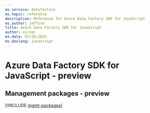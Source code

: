 ```yaml
---
ms.service: datafactory
ms.topic: reference
description: Reference for Azure Data Factory SDK for JavaScript
ms.author: jeffish
title: Azure Data Factory SDK for JavaScript
author: xirzec
ms.data: 07/26/2022
ms.devlang: javascript
---
```

# Azure Data Factory SDK for JavaScript - preview

## Management packages - preview
[!INCLUDE [mgmt-packages](data-factory-mgmt-index.md)]